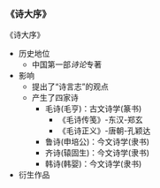 ### 《诗大序》

《诗大序》
- 历史地位
	- 中国第一部*诗论*专著
- 影响
	- 提出了“诗言志”的观点
	- 产生了四家诗
		- 毛诗(毛亨)：古文诗学(篆书)
			- 《毛诗传笺》-东汉-郑玄
			- 《毛诗正义》-唐朝-孔颖达
		- 鲁诗(申培公)：今文诗学(隶书)
		- 齐诗(辕固生)：今文诗学(隶书)
		- 韩诗(韩婴)：今文诗学(隶书)
- 衍生作品
	